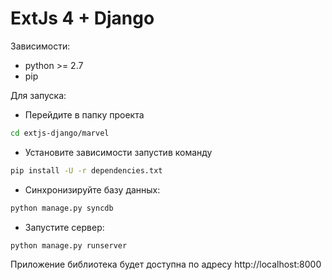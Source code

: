 ExtJs 4 + Django
================

Зависимости:
* python >= 2.7
* pip

Для запуска:

* Перейдите в папку проекта
```bash
cd extjs-django/marvel
```

* Установите зависимости запустив команду
```bash
pip install -U -r dependencies.txt 
```

* Синхронизируйте базу данных:
```bash
python manage.py syncdb
```

* Запустите сервер:
```bash
python manage.py runserver
```

Приложение библиотека будет доступна по адресу http://localhost:8000